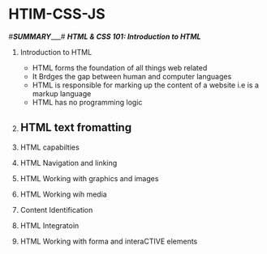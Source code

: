 # HTIM-CSS-JS

#_____________SUMMARY________________#
***_HTML & CSS 101: Introduction to HTML_***

  1. Introduction to HTML
      - HTML forms the foundation of all things web related
      - It Brdges the gap between human and computer languages
      - HTML is responsible for marking up the content of a website i.e is a markup language
      - HTML has no programming logic
        
  2. HTML text fromatting
      -
     
  4. HTML capabilties

  5. HTML Navigation and linking

  6. HTML Working with graphics and images

  7. HTML Working wih media

  8. Content Identification

  9. HTML Integratoin

  10. HTML Working with forma and interaCTIVE elements
      
      
